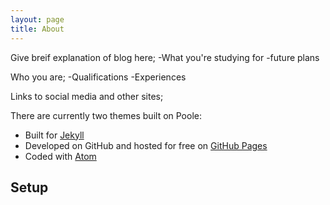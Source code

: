 ```yaml
---
layout: page
title: About
---
```


Give breif explanation of blog here;
-What you're studying for
-future plans

Who you are;
-Qualifications
-Experiences

Links to social media and other sites;

There are currently two themes built on Poole:
* Built for [Jekyll](https://jekyllrb.com)
* Developed on GitHub and hosted for free on [GitHub Pages](https://pages.github.com)
* Coded with [Atom](https://atom.io)

## Setup
